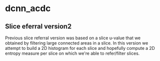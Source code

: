 # dcnn_acdc

## Slice eferral version2
Previous slice referral version was based on a slice u-value that we obtained by filtering large connected areas in a slice.
In this version we attempt to build a 2D histogram for each slice and hopefully compute a 2D entropy measure per slice 
on which we're able to refer/filter slices. 
